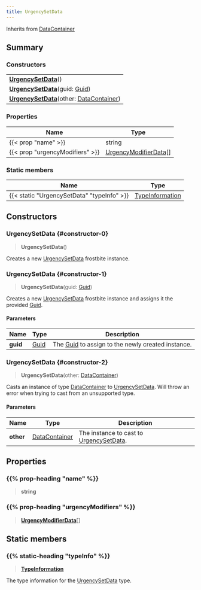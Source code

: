 ```yaml
---
title: UrgencySetData
---
```


Inherits from [DataContainer](/vext/ref/shared/type/datacontainer)

## Summary

### Constructors

|  |
| --- |
| **[UrgencySetData](#constructor-0)**() |
| **[UrgencySetData](#constructor-1)**(guid: [Guid](/vext/ref/shared/type/guid)) |
| **[UrgencySetData](#constructor-2)**(other: [DataContainer](/vext/ref/shared/type/datacontainer)) |

### Properties

| Name | Type |
| ---- | ---- |
| {{< prop "name" >}} | string |
| {{< prop "urgencyModifiers" >}} | [UrgencyModifierData](/vext/ref/fb/urgencymodifierdata)[] |

### Static members

| Name | Type |
| ---- | ---- |
| {{< static "UrgencySetData" "typeInfo" >}} | [TypeInformation](/vext/ref/shared/type/typeinformation) |

## Constructors

### UrgencySetData {#constructor-0}

> **UrgencySetData**()

Creates a new [UrgencySetData](/vext/ref/fb/urgencysetdata) frostbite instance.

### UrgencySetData {#constructor-1}

> **UrgencySetData**(guid: [Guid](/vext/ref/shared/type/guid))

Creates a new [UrgencySetData](/vext/ref/fb/urgencysetdata) frostbite instance and assigns it the provided [Guid](/vext/ref/shared/type/guid).

#### Parameters

| Name | Type | Description |
| ---- | ---- | ----------- |
| **guid** | [Guid](/vext/ref/shared/type/guid) | The [Guid](/vext/ref/shared/type/guid) to assign to the newly created instance. |

### UrgencySetData {#constructor-2}

> **UrgencySetData**(other: [DataContainer](/vext/ref/shared/type/datacontainer))

Casts an instance of type [DataContainer](/vext/ref/shared/type/datacontainer) to [UrgencySetData](/vext/ref/fb/urgencysetdata). Will throw an error when trying to cast from an unsupported type.

#### Parameters

| Name | Type | Description |
| ---- | ---- | ----------- |
| **other** | [DataContainer](/vext/ref/shared/type/datacontainer) | The instance to cast to [UrgencySetData](/vext/ref/fb/urgencysetdata). |

## Properties

### {{% prop-heading "name" %}}

> **string**

### {{% prop-heading "urgencyModifiers" %}}

> **[UrgencyModifierData](/vext/ref/fb/urgencymodifierdata)**[]

## Static members

### {{% static-heading "typeInfo" %}}

> **[TypeInformation](/vext/ref/shared/type/typeinformation)**

The type information for the [UrgencySetData](/vext/ref/fb/urgencysetdata) type.

